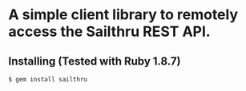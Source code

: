 # A simple client library to remotely access the Sailthru REST API.

## Installing (Tested with Ruby 1.8.7)
    $ gem install sailthru
